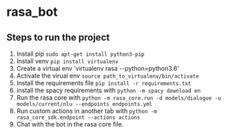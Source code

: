 # rasa_bot
## Steps to run the project
1. Install pip `sudo apt-get install python3-pip`
2. Install venv `pip install virtualenv`
3. Create a virtual env 'virtualenv rasa --python=python3.6'
4. Activate the virual env `source path_to_virtualenv/bin/activate`
4. Install the requirements file `pip install -r requirements.txt`
5. install the spacy requirements with `python -m spacy download en`
6. Run the rasa core with `python -m rasa_core.run -d models/dialogue -u models/current/nlu --endpoints endpoints.yml`
7. Run custom actions in another tab with `python -m rasa_core_sdk.endpoint --actions actions`
8. Chat with the bot in the rasa core file. 
